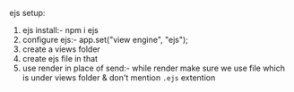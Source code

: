 ejs setup:

1. ejs install:- npm i ejs
2. configure ejs:-  app.set("view engine", "ejs");
3. create a views folder
4. create ejs file in that
5. use render in place of send:-  while render make sure we use file which is under views folder & don't mention `.ejs` extention